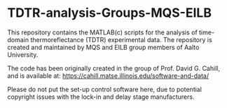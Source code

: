 # TDTR-analysis-Groups-MQS-EILB
This repository contains the MATLAB(c) scripts for the analysis of time-domain thermoreflectance (TDTR) experimental data. The repository is created and maintained by MQS and EILB group members of Aalto University.

The code has been originally created in the group of Prof. David G. Cahill, and is available at:
https://cahill.matse.illinois.edu/software-and-data/

Please do not put the set-up control software here, due to potential copyright issues with the lock-in and delay stage manufacturers.
